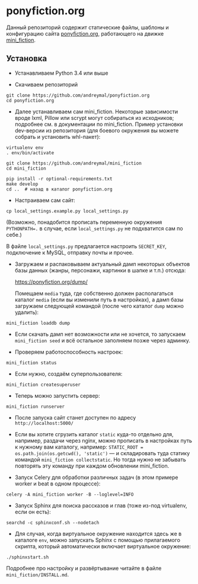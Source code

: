 # ponyfiction.org

Данный репозиторий содержит статические файлы, шаблоны и конфигурацию сайта
[ponyfiction.org](https://ponyfiction.org/), работающего на движке
[mini_fiction](https://github.com/andreymal/mini_fiction).


## Установка

* Устанавливаем Python 3.4 или выше

* Скачиваем репозиторий

```
git clone https://github.com/andreymal/ponyfiction.org
cd ponyfiction.org
```

* Далее устанавливаем сам mini_fiction. Некоторые зависимости вроде
  lxml, Pillow или scrypt могут собираться из исходников; подробнее
  см. в документации по mini_fiction. Пример установки dev-версии
  из репозитория (для боевого окружения вы можете собрать и установить
  whl-пакет):

```
virtualenv env
. env/bin/activate

git clone https://github.com/andreymal/mini_fiction
cd mini_fiction

pip install -r optional-requirements.txt
make develop
cd ..  # назад в каталог ponyfiction.org
```

* Настраиваем сам сайт:

```
cp local_settings.example.py local_settings.py
```

(Возможно, понадобится прописать переменную окружения `PYTHONPATH=.` в случае,
если `local_settings.py` не подхватится сам по себе.)

В файле `local_settings.py` предлагается настроить `SECRET_KEY`, подключение
к MySQL, отправку почты и прочее.

* Загружаем и распаковываем актуальный дамп некоторых объектов базы данных
  (жанры, персонажи, картинки в шапке и т.п.) отсюда:

  https://ponyfiction.org/dump/

  Помещаем `media` туда, где собственно должен располагаться каталог `media`
  (если вы изменили путь в настройках), а дамп базы загружаем следующей
  командой (после чего каталог `dump` можно удалить):

```
mini_fiction loaddb dump
```

* Если скачать дамп нет возможности или не хочется, то запускаем
  `mini_fiction seed` и всё остальное заполняем позже через админку.

* Проверяем работоспособность настроек:

```
mini_fiction status
```

* Если нужно, создаём суперпользователя:

```
mini_fiction createsuperuser
```

* Теперь можно запустить сервер:

```
mini_fiction runserver
```

* После запуска сайт станет доступен по адресу `http://localhost:5000/`

* Если вы хотите сгрузить каталог `static` куда-то отдельно для, например,
  раздачи через nginx, можно прописать в настройках путь к нужному вам
  каталогу, например: `STATIC_ROOT = os.path.join(os.getcwd(), 'static')` —
  и складировать туда статику командой `mini_fiction collectstatic`. Но тогда
  нужно не забывать повторять эту команду при каждом обновлении mini_fiction.

* Запуск Celery для обработки различных задач (в этом примере worker и beat
  в одном процессе):

```
celery -A mini_fiction worker -B --loglevel=INFO
```

* Запуск Sphinx для поиска рассказов и глав (тоже из-под virtualenv, если
  он есть):

```
searchd -c sphinxconf.sh --nodetach
```

* Для случая, когда виртуальное окружение находится здесь же в каталоге `env`,
  можно запускать Sphinx с помощью прилагаемого скрипта, который автоматически
  включает виртуальное окружение:

```
./sphinxstart.sh
```

Подробнее про настройку и развёртывание читайте в файле
`mini_fiction/INSTALL.md`.
